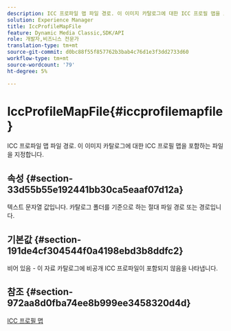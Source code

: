 ```yaml
---
description: ICC 프로파일 맵 파일 경로. 이 이미지 카탈로그에 대한 ICC 프로필 맵을 포함하는 파일을 지정합니다.
solution: Experience Manager
title: IccProfileMapFile
feature: Dynamic Media Classic,SDK/API
role: 개발자,비즈니스 전문가
translation-type: tm+mt
source-git-commit: d0bc88f55f857762b3bab4c76d1e3f3dd2733d60
workflow-type: tm+mt
source-wordcount: '79'
ht-degree: 5%

---
```



# IccProfileMapFile{#iccprofilemapfile}

ICC 프로파일 맵 파일 경로. 이 이미지 카탈로그에 대한 ICC 프로필 맵을 포함하는 파일을 지정합니다.

## 속성 {#section-33d55b55e192441bb30ca5eaaf07d12a}

텍스트 문자열 값입니다. 카탈로그 폴더를 기준으로 하는 절대 파일 경로 또는 경로입니다.

## 기본값 {#section-191de4cf304544f0a4198ebd3b8ddfc2}

비어 있음 - 이 자료 카탈로그에 비공개 ICC 프로파일이 포함되지 않음을 나타냅니다.

## 참조 {#section-972aa8d0fba74ee8b999ee3458320d4d}

[ICC 프로필 맵](../../../../../ir-api/material-cat/image-rendering-api-ref/c-ir-material-catalog/c-ir-icc-profile-map-reference/c-ir-icc-profile-map-reference.md#concept-8c2a7d205b8544ccaa159f5b66710012)
